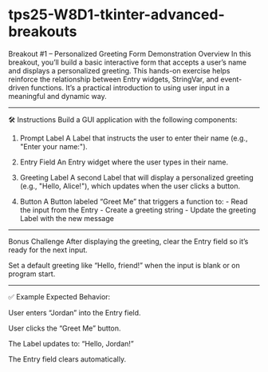 # tps25-W8D1-tkinter-advanced-breakouts

Breakout #1 – Personalized Greeting Form
Demonstration Overview
In this breakout, you’ll build a basic interactive form that accepts a user’s name and displays a personalized greeting. This hands-on exercise helps reinforce the relationship between Entry widgets, StringVar, and event-driven functions. It’s a practical introduction to using user input in a meaningful and dynamic way.

-----------------------------------------------------

🛠️ Instructions
Build a GUI application with the following components:

1) Prompt Label
    A Label that instructs the user to enter their name (e.g., "Enter your name:").


2) Entry Field
    An Entry widget where the user types in their name.


3) Greeting Label
    A second Label that will display a personalized greeting (e.g., "Hello, Alice!"), which updates when the user clicks a button.


4) Button
    A Button labeled “Greet Me” that triggers a function to:
        - Read the input from the Entry
        - Create a greeting string
        - Update the greeting Label with the new message


-----------------------------------------------------

Bonus Challenge
After displaying the greeting, clear the Entry field so it’s ready for the next input.


Set a default greeting like “Hello, friend!” when the input is blank or on program start.


-----------------------------------------------------

✅ Example Expected Behavior:

User enters “Jordan” into the Entry field.


User clicks the “Greet Me” button.


The Label updates to: “Hello, Jordan!”


The Entry field clears automatically.
